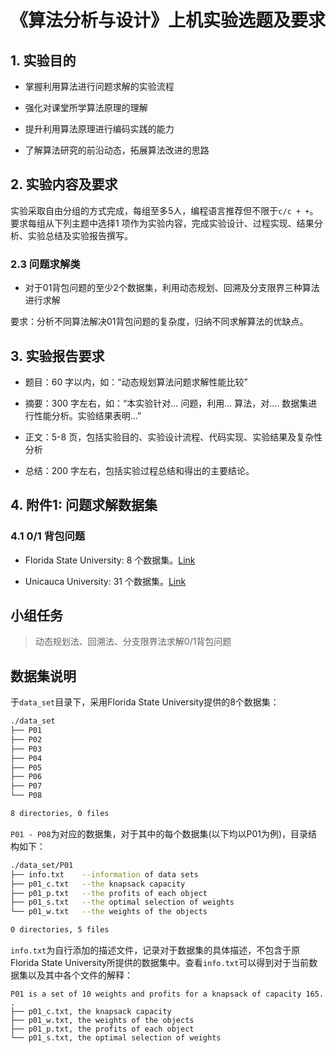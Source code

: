 # 《算法分析与设计》上机实验选题及要求

## 1. 实验目的

- 掌握利用算法进行问题求解的实验流程

- 强化对课堂所学算法原理的理解

- 提升利用算法原理进行编码实践的能力

- 了解算法研究的前沿动态，拓展算法改进的思路

## 2. 实验内容及要求

实验采取自由分组的方式完成，每组至多5人，编程语言推荐但不限于`c/c + +`。要求每组从下列主题中选择1 项作为实验内容，完成实验设计、过程实现、结果分析、实验总结及实验报告撰写。

### 2.3 问题求解类

- 对于01背包问题的至少2个数据集，利用动态规划、回溯及分支限界三种算法进行求解

要求：分析不同算法解决01背包问题的复杂度，归纳不同求解算法的优缺点。

## 3. 实验报告要求

- 题目：60 字以内，如：“动态规划算法问题求解性能比较”

- 摘要：300 字左右，如：“本实验针对... 问题，利用... 算法，对.... 数据集进行性能分析。实验结果表明...”

- 正文：5-8 ⻚，包括实验目的、实验设计流程、代码实现、实验结果及复杂性分析

- 总结：200 字左右，包括实验过程总结和得出的主要结论。

## 4. 附件1: 问题求解数据集

### 4.1 0/1 背包问题

- Florida State University: 8 个数据集。[Link](https://people.sc.fsu.edu/~jburkardt/datasets/knapsack_01/knapsack_01.html)

- Unicauca University: 31 个数据集。[Link](http://artemisa.unicauca.edu.co/~johnyortega/instances_01_KP/)



## 小组任务

> 动态规划法、回溯法、分支限界法求解0/1背包问题

## 数据集说明

于`data_set`目录下，采用Florida State University提供的8个数据集：

``` bash
./data_set
├── P01
├── P02
├── P03
├── P04
├── P05
├── P06
├── P07
└── P08

8 directories, 0 files
```

`P01 - P08`为对应的数据集，对于其中的每个数据集(以下均以P01为例)，目录结构如下：

``` bash
./data_set/P01
├── info.txt    --information of data sets
├── p01_c.txt   --the knapsack capacity
├── p01_p.txt   --the profits of each object
├── p01_s.txt   --the optimal selection of weights
└── p01_w.txt   --the weights of the objects

0 directories, 5 files
```

`info.txt`为自行添加的描述文件，记录对于数据集的具体描述，不包含于原Florida State University所提供的数据集中。查看`info.txt`可以得到对于当前数据集以及其中各个文件的解释：

``` 
P01 is a set of 10 weights and profits for a knapsack of capacity 165.
.
├── p01_c.txt, the knapsack capacity
├── p01_w.txt, the weights of the objects
├── p01_p.txt, the profits of each object
└── p01_s.txt, the optimal selection of weights

```


